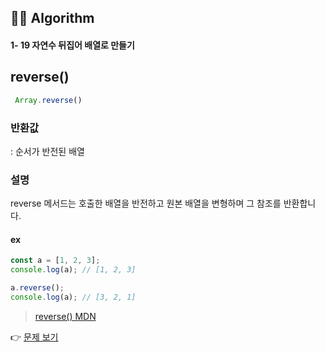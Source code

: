 ## 👩‍💻 Algorithm
#### 1- 19 자연수 뒤집어 배열로 만들기
## reverse()
```js
 Array.reverse()
```
### 반환값
: 순서가 반전된 배열
### 설명
reverse 메서드는 호출한 배열을 반전하고 원본 배열을 변형하며 그 참조를 반환합니다.
#### ex
```js
const a = [1, 2, 3];
console.log(a); // [1, 2, 3]

a.reverse();
console.log(a); // [3, 2, 1] 
```


>[reverse() MDN](https://developer.mozilla.org/ko/docs/Web/JavaScript/Reference/Global_Objects/Array/reverse)

👉 [문제 보기](https://github.com/gay0ung/Algorithm/blob/master/PROGRAMMERS/LEVEL_01/19_%EC%9E%90%EC%97%B0%EC%88%98%20%EB%92%A4%EC%A7%91%EC%96%B4%20%EB%B0%B0%EC%97%B4%EB%A1%9C%20%EB%A7%8C%EB%93%A4%EA%B8%B0.md)











